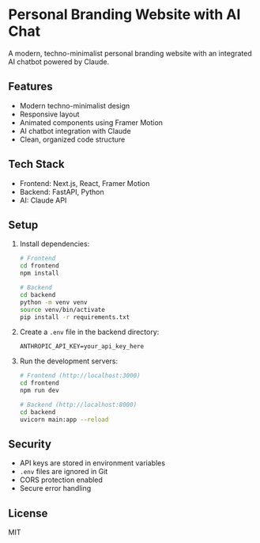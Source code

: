 # Personal Branding Website with AI Chat

A modern, techno-minimalist personal branding website with an integrated AI chatbot powered by Claude.

## Features

- Modern techno-minimalist design
- Responsive layout
- Animated components using Framer Motion
- AI chatbot integration with Claude
- Clean, organized code structure

## Tech Stack

- Frontend: Next.js, React, Framer Motion
- Backend: FastAPI, Python
- AI: Claude API

## Setup

1. Install dependencies:
   ```bash
   # Frontend
   cd frontend
   npm install

   # Backend
   cd backend
   python -m venv venv
   source venv/bin/activate
   pip install -r requirements.txt
   ```

2. Create a `.env` file in the backend directory:
   ```
   ANTHROPIC_API_KEY=your_api_key_here
   ```

3. Run the development servers:
   ```bash
   # Frontend (http://localhost:3000)
   cd frontend
   npm run dev

   # Backend (http://localhost:8000)
   cd backend
   uvicorn main:app --reload
   ```

## Security

- API keys are stored in environment variables
- `.env` files are ignored in Git
- CORS protection enabled
- Secure error handling

## License

MIT 
